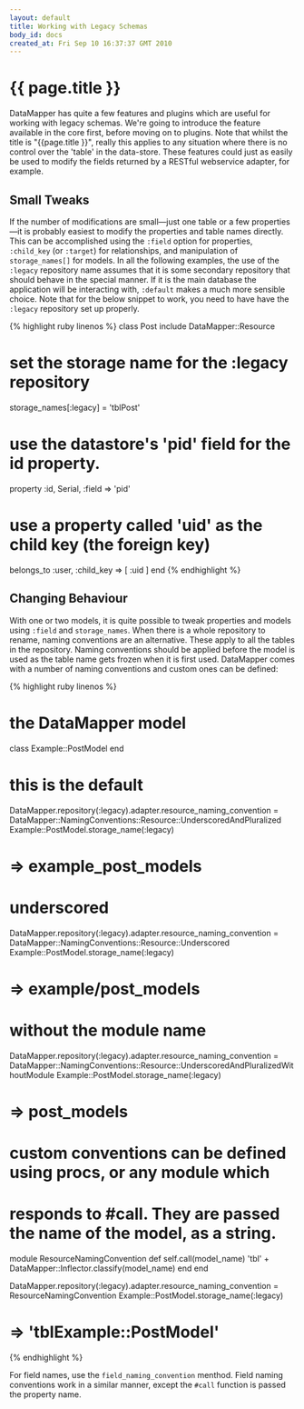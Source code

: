 ```yaml
---
layout: default
title: Working with Legacy Schemas
body_id: docs
created_at: Fri Sep 10 16:37:37 GMT 2010
---
```


{{ page.title }}
================

DataMapper has quite a few features and plugins which are useful for working
with legacy schemas. We're going to introduce the feature available in the core
first, before moving on to plugins. Note that whilst the title is "{{page.title }}",
really this applies to any situation where there is no control over the
'table' in the data-store. These features could just as easily be used to
modify the fields returned by a RESTful webservice adapter, for example.

Small Tweaks
------------

If the number of modifications are small&mdash;just one table or a few
properties&mdash;it is probably easiest to modify the properties and table names
directly. This can be accomplished using the `:field` option for properties,
`:child_key` (or `:target`) for relationships, and manipulation of
`storage_names[]` for models.  In all the following examples, the use of the
`:legacy` repository name assumes that it is some secondary repository that
should behave in the special manner.  If it is the main database the application
will be interacting with, `:default` makes a much more sensible choice.
Note that for the below snippet to work, you need to have have the
`:legacy` repository set up properly.

{% highlight ruby linenos %}
class Post
  include DataMapper::Resource

  # set the storage name for the :legacy repository
  storage_names[:legacy] = 'tblPost'

  # use the datastore's 'pid' field for the id property.
  property :id, Serial, :field => 'pid'

  # use a property called 'uid' as the child key (the foreign key)
  belongs_to :user, :child_key => [ :uid ]
end
{% endhighlight %}

Changing Behaviour
------------------

With one or two models, it is quite possible to tweak properties and models
using `:field` and `storage_names`. When there is a whole repository to rename,
naming conventions are an alternative. These apply to all the tables in the
repository. Naming conventions should be applied before the model is used as
the table name gets frozen when it is first used. DataMapper comes with a
number of naming conventions and custom ones can be defined:

{% highlight ruby linenos %}

# the DataMapper model
class Example::PostModel
end

# this is the default
DataMapper.repository(:legacy).adapter.resource_naming_convention =
  DataMapper::NamingConventions::Resource::UnderscoredAndPluralized
Example::PostModel.storage_name(:legacy)
# => example_post_models

# underscored
DataMapper.repository(:legacy).adapter.resource_naming_convention =
  DataMapper::NamingConventions::Resource::Underscored
Example::PostModel.storage_name(:legacy)
# => example/post_models

# without the module name
DataMapper.repository(:legacy).adapter.resource_naming_convention =
  DataMapper::NamingConventions::Resource::UnderscoredAndPluralizedWithoutModule
Example::PostModel.storage_name(:legacy)
# => post_models

# custom conventions can be defined using procs, or any module which
# responds to #call. They are passed the name of the model, as a string.
module ResourceNamingConvention
  def self.call(model_name)
    'tbl' + DataMapper::Inflector.classify(model_name)
  end
end

DataMapper.repository(:legacy).adapter.resource_naming_convention =
  ResourceNamingConvention
Example::PostModel.storage_name(:legacy)
# => 'tblExample::PostModel'

{% endhighlight %}

For field names, use the `field_naming_convention` menthod. Field naming
conventions work in a similar manner, except the `#call` function is passed the
property name.
